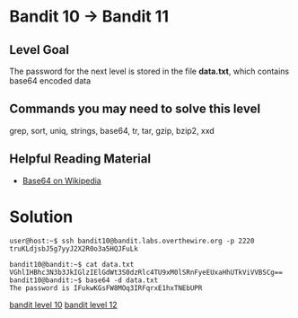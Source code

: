 <h1>Bandit 10 &#x2192; Bandit 11 </h1>

<h2 id="level-goal">Level Goal</h2>
<p>The password for the next level is stored in the file <strong>data.txt</strong>,
which contains base64 encoded data</p>

<h2 id="commands-you-may-need-to-solve-this-level">Commands you may need to solve this level</h2>
<p>grep, sort, uniq, strings, base64, tr, tar, gzip, bzip2, xxd</p>

<h2 id="helpful-reading-material">Helpful Reading Material</h2>
<ul>
  <li><a href="https://en.wikipedia.org/wiki/Base64">Base64 on Wikipedia</a></li>
</ul>


<h1>Solution</h1>

```
user@host:~$ ssh bandit10@bandit.labs.overthewire.org -p 2220
truKLdjsbJ5g7yyJ2X2R0o3a5HQJFuLk

bandit10@bandit:~$ cat data.txt
VGhlIHBhc3N3b3JkIGlzIElGdWt3S0dzRlc4TU9xM0lSRnFyeEUxaHhUTkViVVBSCg==
bandit10@bandit:~$ base64 -d data.txt
The password is IFukwKGsFW8MOq3IRFqrxE1hxTNEbUPR
```

[bandit level 10](10.md)
	[bandit level 12](12.md)
